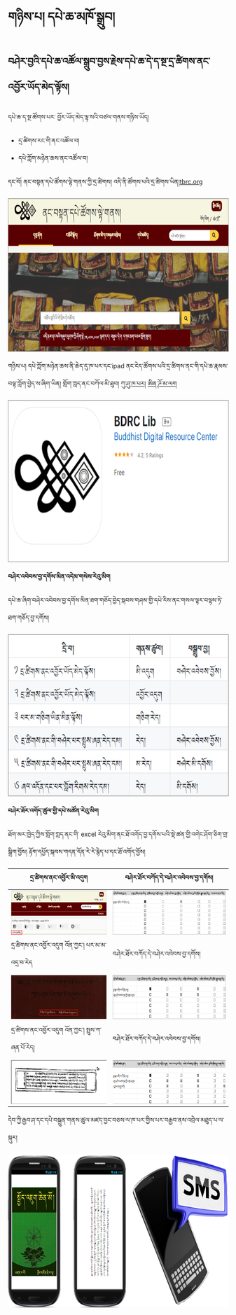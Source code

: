 # གཉིས་པ། དཔེ་ཆ་མཁོ་སྒྲུབ།

## བཤེར་བྱའི་དཔེ་ཆ་འཚོལ་སྒྲུབ་བྱས་རྗེས་དཔེ་ཆ་དེ་ད་སྔ་དྲ་ཚིགས་ནང་འབྱོར་ཡོད་མེད་ལྟོས།

དཔེ་ཆ་ད་སྔ་ཚོགས་པར་
བྱོར་ཡོད་མེད་ལྟ་སའི་བཙལ་གནས་གཉིས་ཡོད།
- དྲ་ཚིགས་རང་གི་ནང་འཚོལ་བ།
- དཔེ་ཀློག་མཉེན་ཆས་ནང་འཚོལ་བ།
 
དང་བོ། ནང་བསྟན་དཔེ་ཚོགས་ལྟེ་གནས་ཀྱི་དྲ་ཚིགས། འདི་ནི་ཚོགས་པའི་དྲ་ཚིགས་ཡིན།[tbrc.org](https://www.tbrc.org/?locale=bo#!footer/about/newhome)

<img src="https://github.com/buda-base/budax/blob/master/howtoguides/DIG03/images/001.png" height="350" width="750" >

གཉིས་པ། དཔེ་ཀློག་མཉེན་ཆས་ནི་ཆེད་དུ་ཁ་པར་དང་ipad ནང་ངེད་ཚོགས་པའི་དྲ་ཚིགས་ནང་གི་དཔེ་ཆ་རྣམས་བལྟ་ཀློག་བྱེད་ས་ཞིག་ཡིན། གློག་ཀླད་ནང་བཀོལ་མི་ཐུབ། [ཀུ་ཤུ་ཁ་པར།](https://apps.apple.com/us/developer/buddhist-digital-resource-center/id1254032188) [ཨིན་ཌོ་མ་ལག](https://s3.amazonaws.com/bdrcwebassets/prod/about/Android+Tibetan.png)

<img src="https://github.com/buda-base/budax/blob/master/howtoguides/DIG03/images/002.png" height="370" width="750" >

**བཤེར་འབེབས་བྱ་དགོས་མིན་འདེམ་གསེས་རེའུ་མིག**

དཔེ་ཆ་ཞིག་བཤེར་འབེབས་བྱ་དགོས་མིན་ཐག་གཅོད་བྱེད་སྐབས་གཤམ་གྱི་དཔེ་རིས་ནང་གསལ་ལྟར་བལྟས་ཏེ་ཐག་གཅོད་བྱ་དགོས།

<img src="https://github.com/buda-base/budax/blob/master/howtoguides/DIG03/images/003.png" height="370" width="750" >

**བཤེར་ཐོར་འགོད་ཚུལ་གྱི་དཔེ་མཚོན་རེའུ་མིག**

ཐོག་མར་ཁྱེད་ཀྱིས་གློག་ཀླད་ནང་གི་ excel རེའུ་མིག་ནང་ཐོ་འགོད་བྱ་དགོས་པའི་སྡེ་ཚན་གྱི་འགེང་ཤོག་ཅིག་གྲ་སྒྲིག་བྱོས། རྟོག་དཔྱོད་སྐབས་གདན་དོན་རེ་རེ་རྙེད་པ་དང་ཐོ་འགོད་བྱོས།

| དྲ་ཚིགས་ནང་འབྱོར་མི་འདུག | བཤེར་ཐོར་བཀོད་དེ་བཤེར་འབེབས་བྱ་དགོས། |
| ----- | ------ |
| <img src="https://github.com/buda-base/budax/blob/master/howtoguides/DIG03/images/004.png" height="100" width="330" > | <img src="https://github.com/buda-base/budax/blob/master/howtoguides/DIG03/images/005.png" height="100" width="310" > |
| དྲ་ཚིགས་ནང་འབྱོར་འདུག འོན་ཀྱང་། པར་མ་མ་འདྲ་བ་རེད| བཤེར་ཐོར་བཀོད་དེ་བཤེར་འབེབས་བྱ་དགོས། |
| <img src="https://github.com/buda-base/budax/blob/master/howtoguides/DIG03/images/006.png" height="100" width="330" > | <img src="https://github.com/buda-base/budax/blob/master/howtoguides/DIG03/images/007.png" height="100" width="390" > |
| དྲ་ཚིགས་ནང་འབྱོར་འདུག འོན་ཀྱང་། སྤུས་ཀ་ཞན་པོ་རེད། | བཤེར་ཐོར་བཀོད་དེ་བཤེར་འབེབས་བྱ་དགོས། |
| <img src="https://github.com/buda-base/budax/blob/master/howtoguides/DIG03/images/008.png" height="100" width="330" > | <img src="https://github.com/buda-base/budax/blob/master/howtoguides/DIG03/images/009.png" height="100" width="390" > |

དེབ་ཀྱི་རྒྱབ་ཤ་དང་དཔེ་བསྐྲུན་གནས་ཚུལ་མཛད་བྱང་བཅས་ལ་ཁ་པར་གྱིས་པར་བརྒྱབ་ནས་འབྲེལ་མཐུད་པ་ལ་སྐུར།

<img src="https://github.com/buda-base/budax/blob/master/howtoguides/DIG03/images/010.png" height="350" width="750" >
